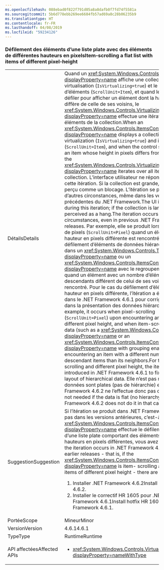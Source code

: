 ```yaml
---
ms.openlocfilehash: 088ebad0f822f791d05a8a8dafb0f7fd74f5581a
ms.sourcegitcommit: 5b6d778ebb269ee6684fb57ad69a8c28b06235b9
ms.translationtype: HT
ms.contentlocale: fr-FR
ms.lasthandoff: 04/08/2019
ms.locfileid: "59234126"
---
```

### <a name="item-scrolling-a-flat-list-with-items-of-different-pixel-height"></a><span data-ttu-id="c0924-101">Défilement des éléments d’une liste plate avec des éléments de différentes hauteurs en pixels</span><span class="sxs-lookup"><span data-stu-id="c0924-101">Item-scrolling a flat list with items of different pixel-height</span></span>

|   |   |
|---|---|
|<span data-ttu-id="c0924-102">Détails</span><span class="sxs-lookup"><span data-stu-id="c0924-102">Details</span></span>|<span data-ttu-id="c0924-103">Quand un <xref:System.Windows.Controls.ItemsControl?displayProperty=name> affiche une collection avec la virtualisation (<code>IsVirtualizing=true</code>) et le défilement d’éléments (<code>ScrollUnit=Item</code>), et quand le contrôle fait défiler pour afficher un élément dont la hauteur en pixels diffère de celle de ses voisins, le <xref:System.Windows.Controls.VirtualizingStackPanel?displayProperty=name> effectue une itération sur tous les éléments de la collection.</span><span class="sxs-lookup"><span data-stu-id="c0924-103">When an <xref:System.Windows.Controls.ItemsControl?displayProperty=name> displays a collection using virtualization (<code>IsVirtualizing=true</code>) and item- scrolling (<code>ScrollUnit=Item</code>), and when the control scrolls to display an item whose height in pixels differs from its neighbors, the <xref:System.Windows.Controls.VirtualizingStackPanel?displayProperty=name> iterates over all items in the collection.</span></span> <span data-ttu-id="c0924-104">L’interface utilisateur ne répond plus pendant cette itération. Si la collection est grande, cela peut être perçu comme un blocage. L’itération se produit dans d’autres circonstances, même dans les versions précédentes du .NET Framework.</span><span class="sxs-lookup"><span data-stu-id="c0924-104">The UI is unresponsive during this iteration; if the collection is large, this can be perceived as a hang.The iteration occurs in other circumstances, even in previous .NET Framework releases.</span></span> <span data-ttu-id="c0924-105">Par exemple, elle se produit lors du défilement de pixels (<code>ScrollUnit=Pixel</code>) quand un élément avec une hauteur en pixels différente est rencontré et lors du défilement d’éléments de données hiérarchiques (comme dans un <xref:System.Windows.Controls.TreeView?displayProperty=name> ou un <xref:System.Windows.Controls.ItemsControl?displayProperty=name> avec le regroupement activé) quand un élément avec un nombre d’éléments descendants différent de celui de ses voisins est rencontré. Pour le cas du défilement d’éléments et d’une hauteur en pixels différente, l’itération a été introduite dans le .NET Framework 4.6.1 pour corriger des bogues dans la présentation des données hiérarchiques.</span><span class="sxs-lookup"><span data-stu-id="c0924-105">For example, it occurs when pixel-scrolling (<code>ScrollUnit=Pixel</code>) upon encountering an item with different pixel height, and when item-scrolling hierarchical data (such as a <xref:System.Windows.Controls.TreeView?displayProperty=name> or an <xref:System.Windows.Controls.ItemsControl?displayProperty=name> with grouping enabled) upon encountering an item with a different number of descendant items than its neighbors.For the case of item-scrolling and different pixel height, the iteration was introduced in .NET Framework 4.6.1 to fix bugs in the layout of hierarchical data.</span></span>  <span data-ttu-id="c0924-106">Elle n’est pas nécessaire si les données sont plates (pas de hiérarchie) et .NET Framework 4.6.2 ne l’effectue donc pas dans ce cas.</span><span class="sxs-lookup"><span data-stu-id="c0924-106">It is not needed if the data is flat (no hierarchy), and .NET Framework 4.6.2 does not do it in that case.</span></span>|
|<span data-ttu-id="c0924-107">Suggestion</span><span class="sxs-lookup"><span data-stu-id="c0924-107">Suggestion</span></span>|<span data-ttu-id="c0924-108">Si l’itération se produit dans .NET Framework 4.6.1 mais pas dans les versions antérieures, c’est-à-dire si <xref:System.Windows.Controls.ItemsControl?displayProperty=name> effectue le défilement d’éléments d’une liste plate comportant des éléments avec des hauteurs en pixels différentes, vous avez deux solutions :</span><span class="sxs-lookup"><span data-stu-id="c0924-108">If the iteration occurs in .NET Framework 4.6.1 but not in earlier releases - that is, if the <xref:System.Windows.Controls.ItemsControl?displayProperty=name> is item- scrolling a flat list with items of different pixel height - there are two remedies:</span></span><ol><li><span data-ttu-id="c0924-109">Installer .NET Framework 4.6.2</span><span class="sxs-lookup"><span data-stu-id="c0924-109">Install .NET Framework 4.6.2.</span></span></li><li><span data-ttu-id="c0924-110">Installer le correctif HR 1605 pour .NET Framework 4.6.1</span><span class="sxs-lookup"><span data-stu-id="c0924-110">Install hotfix HR 1605 for .NET Framework 4.6.1.</span></span></li></ol>|
|<span data-ttu-id="c0924-111">Portée</span><span class="sxs-lookup"><span data-stu-id="c0924-111">Scope</span></span>|<span data-ttu-id="c0924-112">Mineur</span><span class="sxs-lookup"><span data-stu-id="c0924-112">Minor</span></span>|
|<span data-ttu-id="c0924-113">Version</span><span class="sxs-lookup"><span data-stu-id="c0924-113">Version</span></span>|<span data-ttu-id="c0924-114">4.6.1</span><span class="sxs-lookup"><span data-stu-id="c0924-114">4.6.1</span></span>|
|<span data-ttu-id="c0924-115">Type</span><span class="sxs-lookup"><span data-stu-id="c0924-115">Type</span></span>|<span data-ttu-id="c0924-116">Runtime</span><span class="sxs-lookup"><span data-stu-id="c0924-116">Runtime</span></span>|
|<span data-ttu-id="c0924-117">API affectées</span><span class="sxs-lookup"><span data-stu-id="c0924-117">Affected APIs</span></span>|<ul><li><xref:System.Windows.Controls.VirtualizingStackPanel?displayProperty=nameWithType></li></ul>|
